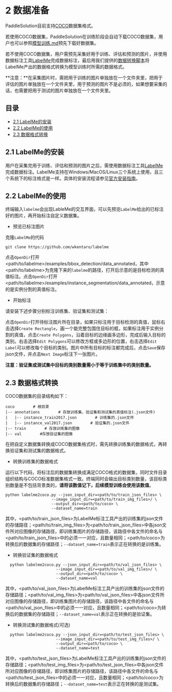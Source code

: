 # 2 数据准备

PaddleSolution目前支持[COCO](http://cocodataset.org)数据集格式。

若使用COCO数据集，PaddleSolution在训练阶段会自动下载COCO数据集，用户也可以参照[模型训练.md]()预先下载好数据集。

若不使用COCO数据集，用户需预先采集好用于训练、评估和预测的图片，并使用数据标注工具[LabelMe]((https://github.com/wkentaro/labelme))完成数据标注，最后用我们提供的[数据转换脚本]()将LabelMe产出的数据格式转换为模型训练时所需的数据格式。

**注意：**在采集图片时，需把用于训练的图片单独放在一个文件夹里，把用于评估的图片单独放在一个文件夹里，用于预测的图片不是必须的，如果想要采集的话，也需要把用于测试的图片单独放在一个文件夹里。

## 目录
* [2.1 LabelMe的安装](#21-LabelMe的安装)
* [2.2 LabelMe的使用](#22-LabelMe的使用)
* [2.3 数据格式转换](#23-数据格式转换)

## 2.1 LabelMe的安装

用户在采集完用于训练、评估和预测的图片之后，需使用数据标注工具[LabelMe](https://github.com/wkentaro/labelme)完成数据标注。LabelMe支持在Windows/MacOS/Linux三个系统上使用，且三个系统下的标注格式是一样。具体的安装流程请参见[官方安装指南](https://github.com/wkentaro/labelme)。

## 2.2 LabelMe的使用

终端输入`labelme`会出现LableMe的交互界面，可以先预览`LabelMe`给出的已标注好的图片，再开始标注自定义数据集。

* 预览已标注图片

克隆`LabelMe`的代码
```
git clone https://github.com/wkentaro/labelme
```
点击`OpenDir`打开<path/to/labelme>/examples/bbox_detection/data_annotated，其中<path/to/labelme>为克隆下来的`labelme`的路径，打开后示意的是目标检测的真值标注。点击`OpenDir`打开<path/to/labelme>/examples/instance_segmentation/data_annotated，示意的是实例分割的真值标注。

* 开始标注

请安装下述步骤分别标注训练集、验证集和测试集：

点击`OpenDir`打开待标注图片所在目录，如果只标注用于目标检测的真值，鼠标右击选择`Create Rectangle`，画一个能完整包围住目标的框，如果标注用于实例分割的真值，点击`Create Polygons`，沿着目标的边缘画多边形，完成后输入目标的类别。右击选择`Edit Polygons`可以修改方框或多边形的位置，右击选择`Edit Label`可以修改每个目标的类别。图片中所有目标的标注都完成后，点击`Save`保存json文件，并点击`Next Image`标注下一张图片。


**注意：验证集或测试集中目标的类别数量需小于等于训练集中的类别数量。**

 ## 2.3 数据格式转换
 
 COCO数据集的目录结构如下：
 ```
 coco        # 根目录 
 |-- annotations        # 存放训练集、验证集和测试集的真值标注(.json文件) 
 |   |-- instance_train2017.json        # 训练集的.json文件 
 |   |-- instance_val2017.json        # 验证集的.json文件  
 |-- train        # 存放训练集的图像 
 |-- val        #存放验证集的图像 
 ```
 
 在把自定义数据集转换成COCO数据集格式时，需先转换训练集的数据格式，再转换验证集和测试集的数据格式。
 
 * 转换训练集的数据格式
  
运行以下代码，将标注后的数据集转换成满足COCO格式的数据集，同时文件目录组织结构与COCO标准数据集格式一致。终端同时会输出目标类别数量，该目标类别数量是不包括背景类的，**请将该数值记下，后续模型训练会使用该数值**。
   
  ```
  python labelme2coco.py --json_input_dir=<path/to/train_json_files> \
                      --image_input_dir=<path/to/train_img_files>/ \
                      --output_dir=<path/to/coco> \
                      --dataset_name=train
  ```
 其中，<path/to/train_json_files>为LabelMe标注工具产出的训练集的json文件的存储路径；<path/to/train_img_files>为<path/to/train_json_files>中各json文件所对应图像的存储路径，即训练集图片的存储路径，该路径中各文件的命名与<path/to/train_json_files>中的必须一一对应，且数量相同；<path/to/coco>为转换后的数据集的存储路径；`--dataset_name=train`表示正在转换的是训练集。

* 转换验证集的数据格式

```
  python labelme2coco.py --json_input_dir=<path/to/val_json_files> \
                      --image_input_dir=<path/to/val_img_files>/ \
                      --output_dir=<path/to/coco> \
                      --dataset_name=val
  ```
 其中，<path/to/val_json_files>为LabelMe标注工具产出的训练集的json文件的存储路径；<path/to/val_img_files>为<path/to/val_json_files>中各json文件所对应图像的存储路径，即训练集图片的存储路径，该路径中各文件的命名与<path/to/val_json_files>中的必须一一对应，且数量相同；<path/to/coco>为转换后的数据集的存储路径；`--dataset_name=val`表示正在转换的是验证集。


* 转换测试集的数据格式(可选)
```
  python labelme2coco.py --json_input_dir=<path/to/test_json_files> \
                      --image_input_dir=<path/to/test_img_files>/ \
                      --output_dir=<path/to/coco> \
                      --dataset_name=test
  ```
 其中，<path/to/test_json_files>为LabelMe标注工具产出的训练集的json文件的存储路径；<path/to/test_img_files>为<path/to/test_json_files>中各json文件所对应图像的存储路径，即训练集图片的存储路径，该路径中各文件的命名与<path/to/test_json_files>中的必须一一对应，且数量相同；<path/to/coco>为转换后的数据集的存储路径；`--dataset_name=test`表示正在转换的是测试集。
